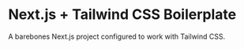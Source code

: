 # Next.js + Tailwind CSS Boilerplate
A barebones Next.js project configured to work with Tailwind CSS.
